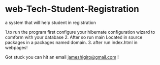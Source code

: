 # web-Tech-Student-Registration
a system that will help student in registration

1.to run the program first configure your hibernate configuration wizard to comform with your database 
2. After so run main Located in source packages in a packages named domain.
3. after run index.html in webpages!

Got stuck you can hit an email jameshigiro@gmail.com !

